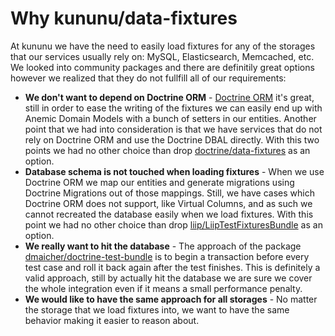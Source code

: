 # Why kununu/data-fixtures

At kununu we have the need to easily load fixtures for any of the storages that our services usually rely on: MySQL, Elasticsearch, Memcached, etc. We looked into community packages and there are definitily great options however we realized that they do not fullfill all of our requirements:

- **We don't want to depend on Doctrine ORM** - [Doctrine ORM](https://www.doctrine-project.org/projects/orm.html) it's great, still in order to ease the writing of the fixtures we can easily end up with Anemic Domain Models with a bunch of setters in our entities. Another point that we had into consideration is that we have services that do not rely on Doctrine ORM and use the Doctrine DBAL directly. With this two points we had no other choice than drop [doctrine/data-fixtures](https://github.com/doctrine/data-fixtures) as an option.
- **Database schema is not touched when loading fixtures** - When we use Doctrine ORM we map our entities and generate migrations using Doctrine Migrations out of those mappings. Still, we have cases which Doctrine ORM does not support, like Virtual Columns, and as such we cannot recreated the database easily when we load fixtures. With this point we had no other choice than drop [liip/LiipTestFixturesBundle](https://github.com/liip/LiipTestFixturesBundle) as an option.
- **We really want to hit the database** - The approach of the package [dmaicher/doctrine-test-bundle](https://github.com/dmaicher/doctrine-test-bundle) is to begin a transaction before every test case and roll it back again after the test finishes. This is definitely a valid approach, still by actually hit the database we are sure we cover the whole integration even if it means a small performance penalty.
- **We would like to have the same approach for all storages** - No matter the storage that we load fixtures into, we want to have the same behavior making it easier to reason about.
